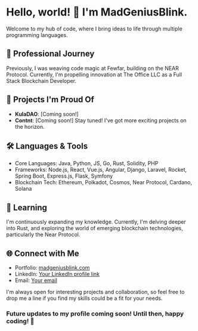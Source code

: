 # Hello, world! 👋 I'm MadGeniusBlink.

Welcome to my hub of code, where I bring ideas to life through multiple programming languages. 

## 💼 Professional Journey
Previously, I was weaving code magic at Fewfar, building on the NEAR Protocol. Currently, I'm propelling innovation at The Office LLC as a Full Stack Blockchain Developer.

## 🚀 Projects I'm Proud Of
- **KulaDAO**: [Coming soon!]
- **Contnt**: [Coming soon!]
Stay tuned! I've got more exciting projects on the horizon.

## 🛠️ Languages & Tools
- Core Languages: Java, Python, JS, Go, Rust, Solidity, PHP
- Frameworks: Node.js, React, Vue.js, Angular, Django, Laravel, Rocket, Spring Boot, Express.js, Flask, Symfony
- Blockchain Tech: Ethereum, Polkadot, Cosmos, Near Protocol, Cardano, Solana

## 🌱 Learning
I'm continuously expanding my knowledge. Currently, I'm delving deeper into Rust, and exploring the world of emerging blockchain technologies, particularly the Near Protocol.

## 🌐 Connect with Me
- Portfolio: [madgeniusblink.com](http://madgeniusblink.com)
- LinkedIn: [Your LinkedIn profile link](https://www.linkedin.com/in/cristian-romero-8aa389a6)
- Email: [Your email](madgeniusblink@gmail.com)

I'm always open for interesting projects and collaboration, so feel free to drop me a line if you find my skills could be a fit for your needs. 

### Future updates to my profile coming soon! Until then, happy coding! 🚀

